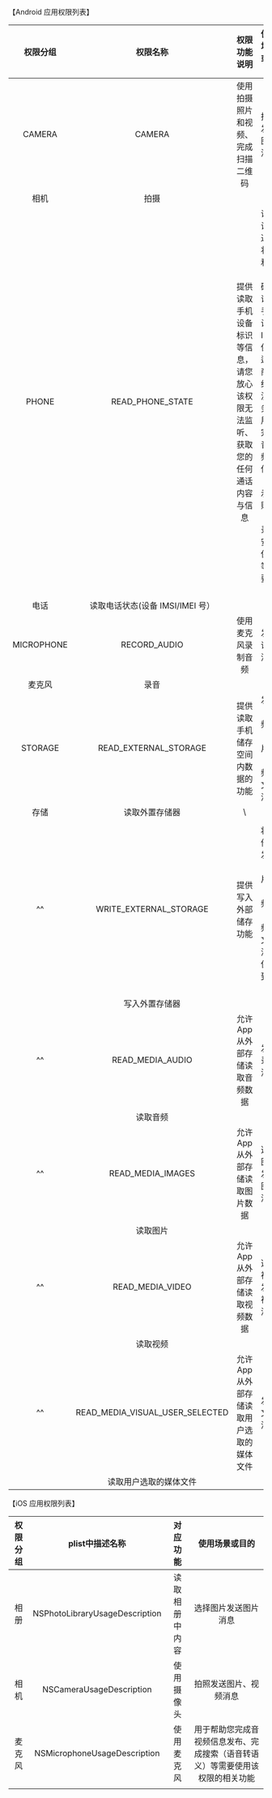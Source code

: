 【Android 应用权限列表】

| **权限分组** | **权限名称** | **权限功能说明** | **使用场景或目的** |
| :-: | :-: | :-: | :-: |
| CAMERA | CAMERA | 使用拍摄照片和视频、完成扫描二维码 | 拍照发送图片消息 |\
| 相机 | 拍摄 |
| PHONE | READ_PHONE_STATE | 提供读取手机设备标识等信息，请您放心该权限无法监听、获取您的任何通话内容与信息 | 读取设备通话状态和识别码，识别手机设备ID，保证运营商网络免流服务，用于完成音视频、信息展示、账号登录、安全保障等主要功能 |\
| 电话 | 读取电话状态(设备 IMSI/IMEI 号） |
| MICROPHONE | RECORD_AUDIO | 使用麦克风录制音频 | 发送语音消息 |\
| 麦克风 | 录音 |
| STORAGE | READ_EXTERNAL_STORAGE | 提供读取手机储存空间内数据的功能 | 发送音频、图片、视频、文件消息 |\
| 存储 | 读取外置存储器 |\
||
| ^^ | WRITE_EXTERNAL_STORAGE | 提供写入外部储存功能 | 将其他人发的图片、音频、视频、文件消息保存到本地 |\
|| 写入外置存储器 |
| ^^ | READ_MEDIA_AUDIO | 允许App从外部存储读取音频数据 | 发送录音消息 |\
|| 读取音频 |||
| ^^ | READ_MEDIA_IMAGES | 允许App从外部存储读取图片数据 | 选择图片发送图片消息 |\
|| 读取图片 |
| ^^ | READ_MEDIA_VIDEO | 允许App从外部存储读取视频数据 | 选择视频发送视频消息 |\
|| 读取视频 |||
| ^^ | READ_MEDIA_VISUAL_USER_SELECTED | 允许App从外部存储读取用户选取的媒体文件 | 发送文件消息 |\
|| 读取用户选取的媒体文件 |||


【iOS 应用权限列表】

| **权限分组** | **plist中描述名称** | **对应功能** | **使用场景或目的** |
| :-: | :-: | :-: | :-: |
| 相册 | NSPhotoLibraryUsageDescription | 读取相册中内容 | 选择图片发送图片消息 |
| 相机 | NSCameraUsageDescription | 使用摄像头 | 拍照发送图片、视频消息 |
| 麦克风 | NSMicrophoneUsageDescription | 使用麦克风 | 用于帮助您完成音视频信息发布、完成搜索（语音转语义）等需要使用该权限的相关功能 |\
||||